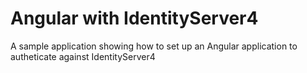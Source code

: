 # Angular with IdentityServer4
A sample application showing how to set up an Angular application to autheticate against IdentityServer4

